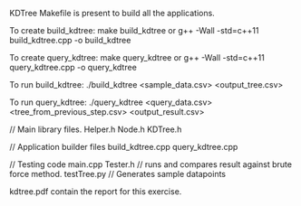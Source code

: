 KDTree
Makefile is present to build all the applications. 

To create build_kdtree:
make build_kdtree
or
g++ -Wall -std=c++11    build_kdtree.cpp -o build_kdtree

To create query_kdtree:
make query_kdtree
or
g++ -Wall -std=c++11    query_kdtree.cpp -o query_kdtree

To run build_kdtree:
./build_kdtree <sample_data.csv> <output_tree.csv>

To run query_kdtree:
./query_kdtree <query_data.csv> <tree_from_previous_step.csv> <output_result.csv> 

// Main library files. 
Helper.h
Node.h
KDTree.h

// Application builder files
build_kdtree.cpp
query_kdtree.cpp

// Testing code
main.cpp
Tester.h // runs and compares result against brute force method. 
testTree.py // Generates sample datapoints

kdtree.pdf contain the report for this exercise.
